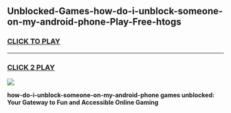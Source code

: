 
## Unblocked-Games-how-do-i-unblock-someone-on-my-android-phone-Play-Free-htogs
<h3>
<a href="https://premium76.site?title=how-do-i-unblock-someone-on-my-android-phone&ref=10A">CLICK TO PLAY</a></h3>
<hr>

<h3>
<a href="https://premium76.site?title=how-do-i-unblock-someone-on-my-android-phone&ref=10A">CLICK 2 PLAY</a>
  
</h3>

<a href="https://premium76.site?title=how-do-i-unblock-someone-on-my-android-phone&ref=10A"><img src="https://clearcache.store/games.png"></a>


**how-do-i-unblock-someone-on-my-android-phone games unblocked: Your Gateway to Fun and Accessible Online Gaming**
